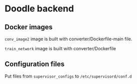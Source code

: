 # Doodle backend

## Docker images

`conv_image2` image is built with converter/Dockerfile-main file.

`train_network` image is built with converter/Dockerfile

## Configuration files
Put files from `supervisor_configs` to `/etc/supervisord/conf.d` 
